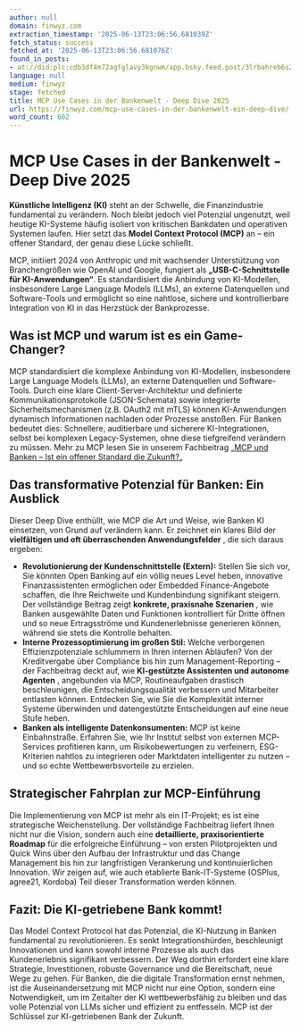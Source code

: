 ```yaml
---
author: null
domain: finwyz.com
extraction_timestamp: '2025-06-13T23:06:56.681039Z'
fetch_status: success
fetched_at: '2025-06-13T23:06:56.681076Z'
found_in_posts:
- at://did:plc:cdb3df4m72agfglavy3kgnwm/app.bsky.feed.post/3lrbahreb6s2u
language: null
medium: finwyz
stage: fetched
title: MCP Use Cases in der Bankenwelt - Deep Dive 2025
url: https://finwyz.com/mcp-use-cases-in-der-bankenwelt-ein-deep-dive/
word_count: 602
---
```


# MCP Use Cases in der Bankenwelt - Deep Dive 2025

**Künstliche Intelligenz \(KI\)** steht an der Schwelle, die Finanzindustrie fundamental zu verändern. Noch bleibt jedoch viel Potenzial ungenutzt, weil heutige KI-Systeme häufig isoliert von kritischen Bankdaten und operativen Systemen laufen. Hier setzt das **Model Context Protocol \(MCP\)** an – ein offener Standard, der genau diese Lücke schließt.

MCP, initiiert 2024 von Anthropic und mit wachsender Unterstützung von Branchengrößen wie OpenAI und Google, fungiert als **„USB-C-Schnittstelle für KI-Anwendungen“**. Es standardisiert die Anbindung von KI-Modellen, insbesondere Large Language Models \(LLMs\), an externe Datenquellen und Software-Tools und ermöglicht so eine nahtlose, sichere und kontrollierbare Integration von KI in das Herzstück der Bankprozesse.

## Was ist MCP und warum ist es ein Game-Changer?

MCP standardisiert die komplexe Anbindung von KI-Modellen, insbesondere Large Language Models \(LLMs\), an externe Datenquellen und Software-Tools. Durch eine klare Client-Server-Architektur und definierte Kommunikationsprotokolle \(JSON-Schemata\) sowie integrierte Sicherheitsmechanismen \(z.B. OAuth2 mit mTLS\) können KI-Anwendungen dynamisch Informationen nachladen oder Prozesse anstoßen. Für Banken bedeutet dies: Schnellere, auditierbare und sicherere KI-Integrationen, selbst bei komplexen Legacy-Systemen, ohne diese tiefgreifend verändern zu müssen. Mehr zu MCP lesen Sie in unserem Fachbeitrag „[MCP und Banken – Ist ein offener Standard die Zukunft?](https://finwyz.com/mcp-und-banken-ist-ein-offener-standard-die-zukunft/)„

## Das transformative Potenzial für Banken: Ein Ausblick

Dieser Deep Dive enthüllt, wie MCP die Art und Weise, wie Banken KI einsetzen, von Grund auf verändern kann. Er zeichnet ein klares Bild der **vielfältigen und oft überraschenden Anwendungsfelder** , die sich daraus ergeben:

  * **Revolutionierung der Kundenschnittstelle \(Extern\):** Stellen Sie sich vor, Sie könnten Open Banking auf ein völlig neues Level heben, innovative Finanzassistenten ermöglichen oder Embedded Finance-Angebote schaffen, die Ihre Reichweite und Kundenbindung signifikant steigern. Der vollständige Beitrag zeigt **konkrete, praxisnahe Szenarien** , wie Banken ausgewählte Daten und Funktionen kontrolliert für Dritte öffnen und so neue Ertragsströme und Kundenerlebnisse generieren können, während sie stets die Kontrolle behalten.
  * **Interne Prozessoptimierung im großen Stil:** Welche verborgenen Effizienzpotenziale schlummern in Ihren internen Abläufen? Von der Kreditvergabe über Compliance bis hin zum Management-Reporting – der Fachbeitrag deckt auf, wie **KI-gestützte Assistenten und autonome Agenten** , angebunden via MCP, Routineaufgaben drastisch beschleunigen, die Entscheidungsqualität verbessern und Mitarbeiter entlasten können. Entdecken Sie, wie Sie die Komplexität interner Systeme überwinden und datengestützte Entscheidungen auf eine neue Stufe heben.
  * **Banken als intelligente Datenkonsumenten:** MCP ist keine Einbahnstraße. Erfahren Sie, wie Ihr Institut selbst von externen MCP-Services profitieren kann, um Risikobewertungen zu verfeinern, ESG-Kriterien nahtlos zu integrieren oder Marktdaten intelligenter zu nutzen – und so echte Wettbewerbsvorteile zu erzielen.

## Strategischer Fahrplan zur MCP-Einführung

Die Implementierung von MCP ist mehr als ein IT-Projekt; es ist eine strategische Weichenstellung. Der vollständige Fachbeitrag liefert Ihnen nicht nur die Vision, sondern auch eine **detaillierte, praxisorientierte Roadmap** für die erfolgreiche Einführung – von ersten Pilotprojekten und Quick Wins über den Aufbau der Infrastruktur und das Change Management bis hin zur langfristigen Verankerung und kontinuierlichen Innovation. Wir zeigen auf, wie auch etablierte Bank-IT-Systeme \(OSPlus, agree21, Kordoba\) Teil dieser Transformation werden können.

## Fazit: Die KI-getriebene Bank kommt\!

Das Model Context Protocol hat das Potenzial, die KI-Nutzung in Banken fundamental zu revolutionieren. Es senkt Integrationshürden, beschleunigt Innovationen und kann sowohl interne Prozesse als auch das Kundenerlebnis signifikant verbessern. Der Weg dorthin erfordert eine klare Strategie, Investitionen, robuste Governance und die Bereitschaft, neue Wege zu gehen. Für Banken, die die digitale Transformation ernst nehmen, ist die Auseinandersetzung mit MCP nicht nur eine Option, sondern eine Notwendigkeit, um im Zeitalter der KI wettbewerbsfähig zu bleiben und das volle Potenzial von LLMs sicher und effizient zu entfesseln. MCP ist der Schlüssel zur KI-getriebenen Bank der Zukunft.